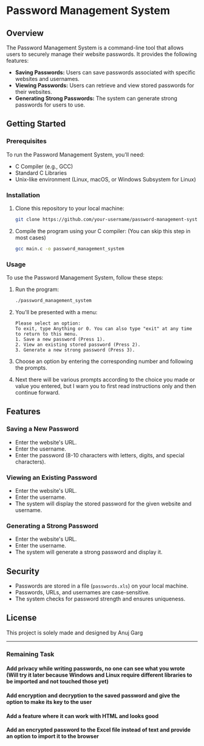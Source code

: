 # Password Management System

## Overview

The Password Management System is a command-line tool that allows users to securely manage their website passwords. It provides the following features:

- **Saving Passwords:** Users can save passwords associated with specific websites and usernames.
- **Viewing Passwords:** Users can retrieve and view stored passwords for their websites.
- **Generating Strong Passwords:** The system can generate strong passwords for users to use.

## Getting Started

### Prerequisites

To run the Password Management System, you'll need:

- C Compiler (e.g., GCC)
- Standard C Libraries
- Unix-like environment (Linux, macOS, or Windows Subsystem for Linux)

### Installation

1. Clone this repository to your local machine:

   ```bash
   git clone https://github.com/your-username/password-management-system.git
   ```

2. Compile the program using your C compiler:
   (You can skip this step in most cases)

   ```bash
   gcc main.c -o password_management_system
   ```

### Usage

To use the Password Management System, follow these steps:

1. Run the program:

   ```bash
   ./password_management_system
   ```

2. You'll be presented with a menu:

   ```
   Please select an option:
   To exit, type Anything or 0. You can also type "exit" at any time to return to this menu.
   1. Save a new password (Press 1).
   2. View an existing stored password (Press 2).
   3. Generate a new strong password (Press 3).
   ```

3. Choose an option by entering the corresponding number and following the prompts.
   
4. Next there will be various prompts according to the choice you made or value you entered, but I warn you to first read instructions only and then continue forward.

## Features

### Saving a New Password

- Enter the website's URL.
- Enter the username.
- Enter the password (8-10 characters with letters, digits, and special characters).

### Viewing an Existing Password

- Enter the website's URL.
- Enter the username.
- The system will display the stored password for the given website and username.

### Generating a Strong Password

- Enter the website's URL.
- Enter the username.
- The system will generate a strong password and display it.

## Security

- Passwords are stored in a file (`passwords.xls`) on your local machine.
- Passwords, URLs, and usernames are case-sensitive.
- The system checks for password strength and ensures uniqueness.

## License

This project is solely made and designed by Anuj Garg

---

### Remaining Task

#### Add privacy while writing passwords, no one can see what you wrote (Will try it later because Windows and Linux require different libraries to be imported and not touched those yet)

#### Add encryption and decryption to the saved password and give the option to make its key to the user

#### Add a feature where it can work with HTML and looks good

#### Add an encrypted password to the Excel file instead of text and provide an option to import it to the browser

